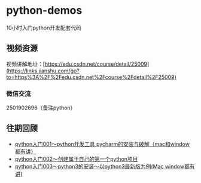 # python-demos
10小时入门python开发配套代码

## 视频资源
视频讲解地址：[https://edu.csdn.net/course/detail/25009](https://links.jianshu.com/go?to=https%3A%2F%2Fedu.csdn.net%2Fcourse%2Fdetail%2F25009)

### 微信交流
2501902696（备注python）

## 往期回顾
- [python入门001～python开发工具 pycharm的安装与破解（mac和window都有讲）](https://www.jianshu.com/p/dc8299467718)
- [python入门002～创建属于自己的第一个python项目](https://www.jianshu.com/p/eda772bde32a)
- [python入门003～python3的安装～以python3最新版为例(Mac window都有讲)](https://www.jianshu.com/p/4bb23e40a7ac)
